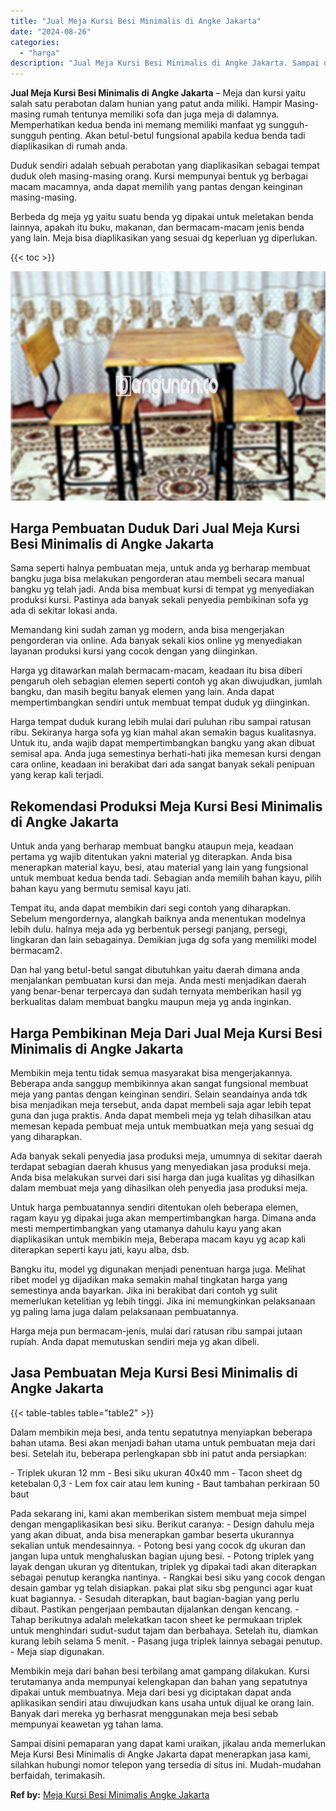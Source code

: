 ```yaml
---
title: "Jual Meja Kursi Besi Minimalis di Angke Jakarta"
date: "2024-08-26"
categories: 
  - "harga"
description: "Jual Meja Kursi Besi Minimalis di Angke Jakarta. Sampai disini pemaparan yang dapat kami uraikan, jikalau anda memerlukan Meja Kursi Besi Minimalis di Angke..."
---
```


**Jual Meja Kursi Besi Minimalis di Angke Jakarta** – Meja dan kursi yaitu salah satu perabotan dalam hunian yang patut anda miliki. Hampir Masing-masing rumah tentunya memiliki sofa dan juga meja di dalamnya. Memperhatikan kedua benda ini memang memiliki manfaat yg sungguh-sungguh penting. Akan betul-betul fungsional apabila kedua benda tadi diaplikasikan di rumah anda.

Duduk sendiri adalah sebuah perabotan yang diaplikasikan sebagai tempat duduk oleh masing-masing orang. Kursi mempunyai bentuk yg berbagai macam macamnya, anda dapat memilih yang pantas dengan keinginan masing-masing.

Berbeda dg meja yg yaitu suatu benda yg dipakai untuk meletakan benda lainnya, apakah itu buku, makanan, dan bermacam-macam jenis benda yang lain. Meja bisa diaplikasikan yang sesuai dg keperluan yg diperlukan.

{{< toc >}}

![Jual Meja Kursi Besi Minimalis di Angke Jakarta](/images/jual-meja-besi-murah08.png)

## Harga Pembuatan Duduk Dari Jual Meja Kursi Besi Minimalis di Angke Jakarta

Sama seperti halnya pembuatan meja, untuk anda yg berharap membuat bangku juga bisa melakukan pengorderan atau membeli secara manual bangku yg telah jadi. Anda bisa membuat kursi di tempat yg menyediakan produksi kursi. Pastinya ada banyak sekali penyedia pembikinan sofa yg ada di sekitar lokasi anda.

Memandang kini sudah zaman yg modern, anda bisa mengerjakan pengorderan via online. Ada banyak sekali kios online yg menyediakan layanan produksi kursi yang cocok dengan yang diinginkan.

Harga yg ditawarkan malah bermacam-macam, keadaan itu bisa diberi pengaruh oleh sebagian elemen seperti contoh yg akan diwujudkan, jumlah bangku, dan masih begitu banyak elemen yang lain. Anda dapat mempertimbangkan sendiri untuk membuat tempat duduk yg diinginkan.

Harga tempat duduk kurang lebih mulai dari puluhan ribu sampai ratusan ribu. Sekiranya harga sofa yg kian mahal akan semakin bagus kualitasnya. Untuk itu, anda wajib dapat mempertimbangkan bangku yang akan dibuat semisal apa. Anda juga semestinya berhati-hati jika memesan kursi dengan cara online, keadaan ini berakibat dari ada sangat banyak sekali penipuan yang kerap kali terjadi.

## Rekomendasi Produksi Meja Kursi Besi Minimalis di Angke Jakarta

Untuk anda yang berharap membuat bangku ataupun meja, keadaan pertama yg wajib ditentukan yakni material yg diterapkan. Anda bisa menerapkan material kayu, besi, atau material yang lain yang fungsional untuk membuat kedua benda tadi. Sebagian anda memilih bahan kayu, pilih bahan kayu yang bermutu semisal kayu jati.

Tempat itu, anda dapat membikin dari segi contoh yang diharapkan. Sebelum mengordernya, alangkah baiknya anda menentukan modelnya lebih dulu. halnya meja ada yg berbentuk persegi panjang, persegi, lingkaran dan lain sebagainya. Demikian juga dg sofa yang memiliki model bermacam2.

Dan hal yang betul-betul sangat dibutuhkan yaitu daerah dimana anda menjalankan pembuatan kursi dan meja. Anda mesti menjadikan daerah yang benar-benar terpercaya dan sudah ternyata memberikan hasil yg berkualitas dalam membuat bangku maupun meja yg anda inginkan.

## Harga Pembikinan Meja Dari Jual Meja Kursi Besi Minimalis di Angke Jakarta

Membikin meja tentu tidak semua masyarakat bisa mengerjakannya. Beberapa anda sanggup membikinnya akan sangat fungsional membuat meja yang pantas dengan keinginan sendiri. Selain seandainya anda tdk bisa menjadikan meja tersebut, anda dapat membeli saja agar lebih tepat guna dan juga praktis. Anda dapat membeli meja yg telah dihasilkan atau memesan kepada pembuat meja untuk membuatkan meja yang sesuai dg yang diharapkan.

Ada banyak sekali penyedia jasa produksi meja, umumnya di sekitar daerah terdapat sebagian daerah khusus yang menyediakan jasa produksi meja. Anda bisa melakukan survei dari sisi harga dan juga kualitas yg dihasilkan dalam membuat meja yang dihasilkan oleh penyedia jasa produksi meja.

Untuk harga pembuatannya sendiri ditentukan oleh beberapa elemen, ragam kayu yg dipakai juga akan mempertimbangkan harga. Dimana anda mesti mempertimbangkan yang utamanya dahulu kayu yang akan diaplikasikan untuk membikin meja, Beberapa macam kayu yg acap kali diterapkan seperti kayu jati, kayu alba, dsb.

Bangku itu, model yg digunakan menjadi penentuan harga juga. Melihat ribet model yg dijadikan maka semakin mahal tingkatan harga yang semestinya anda bayarkan. Jika ini berakibat dari contoh yg sulit memerlukan ketelitian yg lebih tinggi. Jika ini memungkinkan pelaksanaan yg paling lama juga dalam pelaksanaan pembuatannya.

Harga meja pun bermacam-jenis, mulai dari ratusan ribu sampai jutaan rupiah. Anda dapat memutuskan sendiri meja yg akan dibeli.

## Jasa Pembuatan Meja Kursi Besi Minimalis di Angke Jakarta

{{< table-tables table="table2" >}}

Dalam membikin meja besi, anda tentu sepatutnya menyiapkan beberapa bahan utama. Besi akan menjadi bahan utama untuk pembuatan meja dari besi. Setelah itu, beberapa perlengkapan sbb ini patut anda persiapkan:

\- Triplek ukuran 12 mm - Besi siku ukuran 40x40 mm - Tacon sheet dg ketebalan 0,3 - Lem fox cair atau lem kuning - Baut tambahan perkiraan 50 baut

Pada sekarang ini, kami akan memberikan sistem membuat meja simpel dengan mengaplikasikan besi siku. Berikut caranya: - Design dahulu meja yang akan dibuat, anda bisa menerapkan gambar beserta ukurannya sekalian untuk mendesainnya. - Potong besi yang cocok dg ukuran dan jangan lupa untuk menghaluskan bagian ujung besi. - Potong triplek yang layak dengan ukuran yg ditentukan, triplek yg dipakai tadi akan diterapkan sebagai penutup kerangka nantinya. - Rangkai besi siku yang cocok dengan desain gambar yg telah disiapkan. pakai plat siku sbg pengunci agar kuat kuat bagiannya. - Sesudah diterapkan, baut bagian-bagian yang perlu dibaut. Pastikan pengerjaan pembautan dijalankan dengan kencang. - Tahap berikutnya adalah melekatkan tacon sheet ke permukaan triplek untuk menghindari sudut-sudut tajam dan berbahaya. Setelah itu, diamkan kurang lebih selama 5 menit. - Pasang juga triplek lainnya sebagai penutup. - Meja siap digunakan.

Membikin meja dari bahan besi terbilang amat gampang dilakukan. Kursi terutamanya anda mempunyai kelengkapan dan bahan yang sepatutnya dipakai untuk membuatnya. Meja dari besi yg diciptakan dapat anda aplikasikan sendiri atau diwujudkan kans usaha untuk dijual ke orang lain. Banyak dari mereka yg berhasrat menggunakan meja besi sebab mempunyai keawetan yg tahan lama.

Sampai disini pemaparan yang dapat kami uraikan, jikalau anda memerlukan Meja Kursi Besi Minimalis di Angke Jakarta dapat menerapkan jasa kami, silahkan hubungi nomor telepon yang tersedia di situs ini. Mudah-mudahan berfaidah, terimakasih.

**Ref by:** [Meja Kursi Besi Minimalis Angke Jakarta](https://id.wikipedia.org/wiki/Meja)
